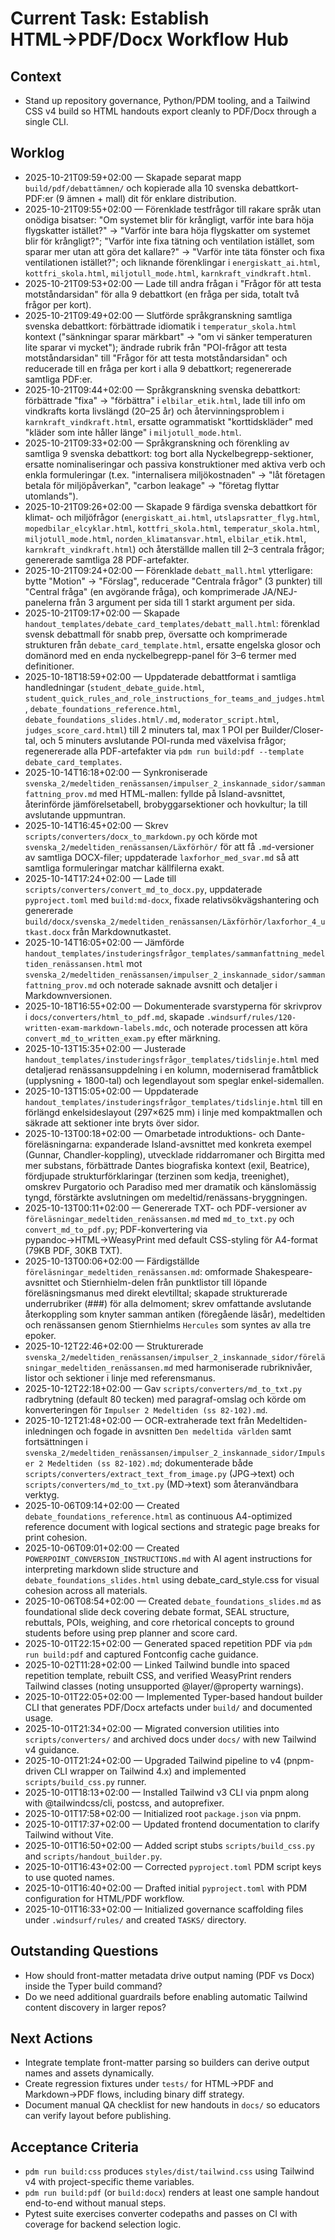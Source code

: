 # Current Task: Establish HTML→PDF/Docx Workflow Hub

## Context

- Stand up repository governance, Python/PDM tooling, and a Tailwind CSS v4 build so HTML handouts export cleanly to PDF/Docx through a single CLI.

## Worklog

- 2025-10-21T09:59+02:00 — Skapade separat mapp `build/pdf/debattämnen/` och kopierade alla 10 svenska debattkort-PDF:er (9 ämnen + mall) dit för enklare distribution.
- 2025-10-21T09:55+02:00 — Förenklade testfrågor till rakare språk utan onödiga bisatser: "Om systemet blir för krångligt, varför inte bara höja flygskatter istället?" → "Varför inte bara höja flygskatter om systemet blir för krångligt?"; "Varför inte fixa tätning och ventilation istället, som sparar mer utan att göra det kallare?" → "Varför inte täta fönster och fixa ventilationen istället?"; och liknande förenklingar i `energiskatt_ai.html`, `kottfri_skola.html`, `miljotull_mode.html`, `karnkraft_vindkraft.html`.
- 2025-10-21T09:53+02:00 — Lade till andra frågan i "Frågor för att testa motståndarsidan" för alla 9 debattkort (en fråga per sida, totalt två frågor per kort).
- 2025-10-21T09:49+02:00 — Slutförde språkgranskning samtliga svenska debattkort: förbättrade idiomatik i `temperatur_skola.html` kontext ("sänkningar sparar märkbart" → "om vi sänker temperaturen lite sparar vi mycket"); ändrade rubrik från "POI-frågor att testa motståndarsidan" till "Frågor för att testa motståndarsidan" och reducerade till en fråga per kort i alla 9 debattkort; regenererade samtliga PDF:er.
- 2025-10-21T09:44+02:00 — Språkgranskning svenska debattkort: förbättrade "fixa" → "förbättra" i `elbilar_etik.html`, lade till info om vindkrafts korta livslängd (20–25 år) och återvinningsproblem i `karnkraft_vindkraft.html`, ersatte ogrammatiskt "korttidskläder" med "kläder som inte håller länge" i `miljotull_mode.html`.
- 2025-10-21T09:33+02:00 — Språkgranskning och förenkling av samtliga 9 svenska debattkort: tog bort alla Nyckelbegrepp-sektioner, ersatte nominaliseringar och passiva konstruktioner med aktiva verb och enkla formuleringar (t.ex. "internalisera miljökostnaden" → "låt företagen betala för miljöpåverkan", "carbon leakage" → "företag flyttar utomlands").
- 2025-10-21T09:26+02:00 — Skapade 9 färdiga svenska debattkort för klimat- och miljöfrågor (`energiskatt_ai.html`, `utslapsratter_flyg.html`, `mopedbilar_elcyklar.html`, `kottfri_skola.html`, `temperatur_skola.html`, `miljotull_mode.html`, `norden_klimatansvar.html`, `elbilar_etik.html`, `karnkraft_vindkraft.html`) och återställde mallen till 2–3 centrala frågor; genererade samtliga 28 PDF-artefakter.
- 2025-10-21T09:24+02:00 — Förenklade `debatt_mall.html` ytterligare: bytte "Motion" → "Förslag", reducerade "Centrala frågor" (3 punkter) till "Central fråga" (en avgörande fråga), och komprimerade JA/NEJ-panelerna från 3 argument per sida till 1 starkt argument per sida.
- 2025-10-21T09:17+02:00 — Skapade `handout_templates/debate_card_templates/debatt_mall.html`: förenklad svensk debattmall för snabb prep, översatte och komprimerade strukturen från `debate_card_template.html`, ersatte engelska glosor och domänord med en enda nyckelbegrepp-panel för 3–6 termer med definitioner.
- 2025-10-18T18:59+02:00 — Uppdaterade debattformat i samtliga handledningar (`student_debate_guide.html`, `student_quick_rules_and_role_instructions_for_teams_and_judges.html`, `debate_foundations_reference.html`, `debate_foundations_slides.html/.md`, `moderator_script.html`, `judges_score_card.html`) till 2 minuters tal, max 1 POI per Builder/Closer-tal, och 5 minuters avslutande POI-runda med växelvisa frågor; regenererade alla PDF-artefakter via `pdm run build:pdf --template debate_card_templates`.
- 2025-10-14T16:18+02:00 — Synkroniserade `svenska_2/medeltiden_renässansen/impulser_2_inskannade_sidor/sammanfattning_prov.md` med HTML-mallen: fyllde på Island-avsnittet, återinförde jämförelsetabell, brobyggarsektioner och hovkultur; la till avslutande uppmuntran.
- 2025-10-14T16:45+02:00 — Skrev `scripts/converters/docx_to_markdown.py` och körde mot `svenska_2/medeltiden_renässansen/Läxförhör/` för att få `.md`-versioner av samtliga DOCX-filer; uppdaterade `laxforhor_med_svar.md` så att samtliga formuleringar matchar källfilerna exakt.
- 2025-10-14T17:24+02:00 — Lade till `scripts/converters/convert_md_to_docx.py`, uppdaterade `pyproject.toml` med `build:md-docx`, fixade relativsökvägshantering och genererade `build/docx/svenska_2/medeltiden_renässansen/Läxförhör/laxforhor_4_utkast.docx` från Markdownutkastet.
- 2025-10-14T16:05+02:00 — Jämförde `handout_templates/instuderingsfrågor_templates/sammanfattning_medeltiden_renässansen.html` mot `svenska_2/medeltiden_renässansen/impulser_2_inskannade_sidor/sammanfattning_prov.md` och noterade saknade avsnitt och detaljer i Markdownversionen.
- 2025-10-18T16:55+02:00 — Dokumenterade svarstyperna för skrivprov i `docs/converters/html_to_pdf.md`, skapade `.windsurf/rules/120-written-exam-markdown-labels.mdc`, och noterade processen att köra `convert_md_to_written_exam.py` efter märkning.
- 2025-10-13T15:35+02:00 — Justerade `handout_templates/instuderingsfrågor_templates/tidslinje.html` med detaljerad renässansuppdelning i en kolumn, moderniserad framåtblick (upplysning + 1800-tal) och legendlayout som speglar enkel-sidemallen.
- 2025-10-13T15:05+02:00 — Uppdaterade `handout_templates/instuderingsfrågor_templates/tidslinje.html` till en förlängd enkelsideslayout (297×625 mm) i linje med kompaktmallen och säkrade att sektioner inte bryts över sidor.
- 2025-10-13T00:18+02:00 — Omarbetade introduktions- och Dante-föreläsningarna: expanderade Island-avsnittet med konkreta exempel (Gunnar, Chandler-koppling), utvecklade riddarromaner och Birgitta med mer substans, förbättrade Dantes biografiska kontext (exil, Beatrice), fördjupade strukturförklaringar (terzinen som kedja, treenighet), omskrev Purgatorio och Paradiso med mer dramatik och känslomässig tyngd, förstärkte avslutningen om medeltid/renässans-bryggningen.
- 2025-10-13T00:11+02:00 — Genererade TXT- och PDF-versioner av `föreläsningar_medeltiden_renässansen.md` med `md_to_txt.py` och `convert_md_to_pdf.py`; PDF-konvertering via pypandoc→HTML→WeasyPrint med default CSS-styling för A4-format (79KB PDF, 30KB TXT).
- 2025-10-13T00:06+02:00 — Färdigställde `föreläsningar_medeltiden_renässansen.md`: omformade Shakespeare-avsnittet och Stiernhielm-delen från punktlistor till löpande föreläsningsmanus med direkt elevtilltal; skapade strukturerade underrubriker (###) för alla delmoment; skrev omfattande avslutande återkoppling som knyter samman antiken (föregående läsår), medeltiden och renässansen genom Stiernhielms `Hercules` som syntes av alla tre epoker.
- 2025-10-12T22:46+02:00 — Strukturerade `svenska_2/medeltiden_renässansen/impulser_2_inskannade_sidor/föreläsningar_medeltiden_renässansen.md` med harmoniserade rubriknivåer, listor och sektioner i linje med referensmanus.
- 2025-10-12T22:18+02:00 — Gav `scripts/converters/md_to_txt.py` radbrytning (default 80 tecken) med paragraf-omslag och körde om konverteringen för `Impulser 2 Medeltiden (ss 82-102).md`.
- 2025-10-12T21:48+02:00 — OCR-extraherade text från Medeltiden-inledningen och fogade in avsnitten `Den medeltida världen` samt fortsättningen i `svenska_2/medeltiden_renässansen/impulser_2_inskannade_sidor/Impulser 2 Medeltiden (ss 82-102).md`; dokumenterade både `scripts/converters/extract_text_from_image.py` (JPG→text) och `scripts/converters/md_to_txt.py` (MD→text) som återanvändbara verktyg.
- 2025-10-06T09:14+02:00 — Created `debate_foundations_reference.html` as continuous A4-optimized reference document with logical sections and strategic page breaks for print cohesion.
- 2025-10-06T09:01+02:00 — Created `POWERPOINT_CONVERSION_INSTRUCTIONS.md` with AI agent instructions for interpreting markdown slide structure and `debate_foundations_slides.html` using debate_card_style.css for visual cohesion across all materials.
- 2025-10-06T08:54+02:00 — Created `debate_foundations_slides.md` as foundational slide deck covering debate format, SEAL structure, rebuttals, POIs, weighing, and core rhetorical concepts to ground students before using prep planner and score card.
- 2025-10-01T22:15+02:00 — Generated spaced repetition PDF via `pdm run build:pdf` and captured Fontconfig cache guidance.
- 2025-10-02T11:28+02:00 — Linked Tailwind bundle into spaced repetition template, rebuilt CSS, and verified WeasyPrint renders Tailwind classes (noting unsupported @layer/@property warnings).
- 2025-10-01T22:05+02:00 — Implemented Typer-based handout builder CLI that generates PDF/Docx artefacts under `build/` and documented usage.
- 2025-10-01T21:34+02:00 — Migrated conversion utilities into `scripts/converters/` and archived docs under `docs/` with new Tailwind v4 guidance.
- 2025-10-01T21:24+02:00 — Upgraded Tailwind pipeline to v4 (pnpm-driven CLI wrapper on Tailwind 4.x) and implemented `scripts/build_css.py` runner.
- 2025-10-01T18:13+02:00 — Installed Tailwind v3 CLI via pnpm along with @tailwindcss/cli, postcss, and autoprefixer.
- 2025-10-01T17:58+02:00 — Initialized root `package.json` via pnpm.
- 2025-10-01T17:37+02:00 — Updated frontend documentation to clarify Tailwind without Vite.
- 2025-10-01T16:50+02:00 — Added script stubs `scripts/build_css.py` and `scripts/handout_builder.py`.
- 2025-10-01T16:43+02:00 — Corrected `pyproject.toml` PDM script keys to use quoted names.
- 2025-10-01T16:40+02:00 — Drafted initial `pyproject.toml` with PDM configuration for HTML/PDF workflow.
- 2025-10-01T16:33+02:00 — Initialized governance scaffolding files under `.windsurf/rules/` and created `TASKS/` directory.

## Outstanding Questions

- How should front-matter metadata drive output naming (PDF vs Docx) inside the Typer build command?
- Do we need additional guardrails before enabling automatic Tailwind content discovery in larger repos?

## Next Actions

- Integrate template front-matter parsing so builders can derive output names and assets dynamically.
- Create regression fixtures under `tests/` for HTML→PDF and Markdown→PDF flows, including binary diff strategy.
- Document manual QA checklist for new handouts in `docs/` so educators can verify layout before publishing.

## Acceptance Criteria

- `pdm run build:css` produces `styles/dist/tailwind.css` using Tailwind v4 with project-specific theme variables.
- `pdm run build:pdf` (or `build:docx`) renders at least one sample handout end-to-end without manual steps.
- Pytest suite exercises converter codepaths and passes on CI with coverage for backend selection logic.

